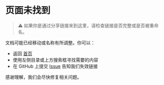 # 页面未找到

> ⚠ 如果你是通过分享链接来到这里，请检查链接是否完整或是否被重命名。

文档可能已经移动或名称有所调整。你可以：

- 返回 <a href="#" onclick="window.location.hash = '#/Main_Page.html'; return false;">首页</a>
- 使用左侧目录或上方搜索框寻找需要的内容
- 在 GitHub 上提交 [Issue](https://github.com/kuliantnt/plurality_wiki/issues) 告知我们失效链接

感谢理解，我们会尽快修复相关问题。

